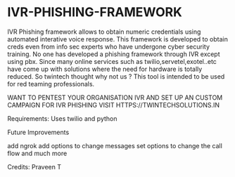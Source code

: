 # IVR-PHISHING-FRAMEWORK

IVR Phishing framework allows to obtain numeric credentials using automated interative voice response.
This framework is developed to obtain creds even from info sec experts who have undergone cyber security training.
No one has developed a phishing framework through IVR except using pbx. 
Since many online services such as twilio,servetel,exotel..etc have come up with solutions where the need for hardware is totally reduced.
So twintech thought why not us ?
This tool is intended to be used for red teaming professionals. 

WANT TO PENTEST YOUR ORGANISATION IVR AND SET UP AN CUSTOM CAMPAIGN FOR IVR PHISHING
VISIT HTTPS://TWINTECHSOLUTIONS.IN

Requirements:
Uses twilio and python 


Future Improvements

add ngrok
add options to change messages
set options to change the call flow and much more


Credits:
Praveen T

